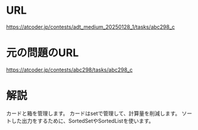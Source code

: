 # URL
https://atcoder.jp/contests/adt_medium_20250128_1/tasks/abc298_c

# 元の問題のURL
https://atcoder.jp/contests/abc298/tasks/abc298_c

# 解説
カードと箱を管理します。
カードはsetで管理して、計算量を削減します。
ソートした出力をするために、SortedSetやSortedListを使います。
